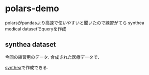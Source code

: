 # polars-demo

polarsがpandasより高速で使いやすいと聞いたので練習がてら
synthea medical datasetでqueryを作成

## synthea dataset 

今回の練習用のデータ. 合成された医療データで、

[synthea](https://github.com/synthetichealth/synthea)で作成できる. 



